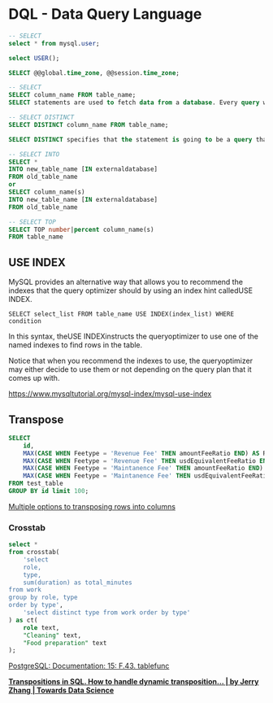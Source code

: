 # DQL - Data Query Language

```sql
-- SELECT
select * from mysql.user;

select USER();

SELECT @@global.time_zone, @@session.time_zone;

-- SELECT
SELECT column_name FROM table_name;
SELECT statements are used to fetch data from a database. Every query will begin with SELECT

-- SELECT DISTINCT
SELECT DISTINCT column_name FROM table_name;

SELECT DISTINCT specifies that the statement is going to be a query that returns unique values in the specified column(s).

-- SELECT INTO
SELECT *
INTO new_table_name [IN externaldatabase]
FROM old_table_name
or
SELECT column_name(s)
INTO new_table_name [IN externaldatabase]
FROM old_table_name

-- SELECT TOP
SELECT TOP number|percent column_name(s)
FROM table_name
```

## USE INDEX

MySQL provides an alternative way that allows you to recommend the indexes that the query optimizer should by using an index hint calledUSE INDEX.

`SELECT select_list FROM table_name USE INDEX(index_list) WHERE condition`

In this syntax, theUSE INDEXinstructs the queryoptimizer to use one of the named indexes to find rows in the table.

Notice that when you recommend the indexes to use, the queryoptimizer may either decide to use them or not depending on the query plan that it comes up with.

<https://www.mysqltutorial.org/mysql-index/mysql-use-index>

## Transpose

```sql
SELECT
    id,
    MAX(CASE WHEN Feetype = 'Revenue Fee' THEN amountFeeRatio END) AS RevenueFeeAmount,
    MAX(CASE WHEN Feetype = 'Revenue Fee' THEN usdEquivalentFeeRatio END) AS RevenueFeeUSDEquivalent,
    MAX(CASE WHEN Feetype = 'Maintanence Fee' THEN amountFeeRatio END) AS MaintanenceFeeAmount,
    MAX(CASE WHEN Feetype = 'Maintanence Fee' THEN usdEquivalentFeeRatio END) AS MaintanenceFeeUSDEquivalent
FROM test_table
GROUP BY id limit 100;
```

[Multiple options to transposing rows into columns](https://www.sqlshack.com/multiple-options-to-transposing-rows-into-columns/)

### Crosstab

```sql
select *
from crosstab(
    'select
    role,
    type,
    sum(duration) as total_minutes
from work
group by role, type
order by type',
    'select distinct type from work order by type'
) as ct(
    role text,
    "Cleaning" text,
    "Food preparation" text
);
```

[PostgreSQL: Documentation: 15: F.43. tablefunc](https://www.postgresql.org/docs/current/tablefunc.html)

**[Transpositions in SQL. How to handle dynamic transposition… | by Jerry Zhang | Towards Data Science](https://towardsdatascience.com/transpositions-in-sql-c1cf724dfa2a)**
